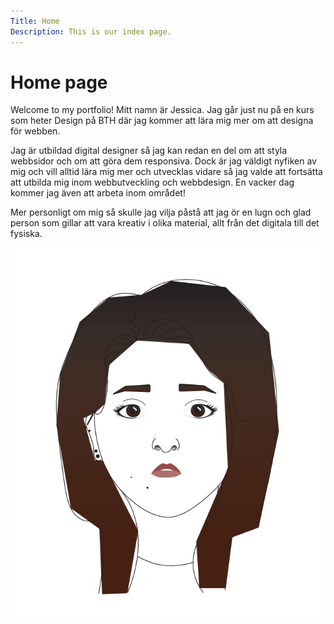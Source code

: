 ```yaml
---
Title: Home
Description: This is our index page.
---
```


Home page
==========================

Welcome to my portfolio! Mitt namn är Jessica. Jag går just nu på en kurs som heter Design på BTH där jag kommer att lära mig mer om att designa för webben.

Jag är utbildad digital designer så jag kan redan en del om att styla webbsidor och om att göra dem responsiva. Dock är jag väldigt nyfiken av mig och vill alltid lära mig mer och utvecklas vidare så jag valde att fortsätta att utbilda mig inom webbutveckling och webbdesign. En vacker dag kommer jag även att arbeta inom området!

Mer personligt om mig så skulle jag vilja påstå att jag ör en lugn och glad person som gillar att vara kreativ i olika material, allt från det digitala till det fysiska.

![En egen illustrerad bild av mig själv](assets/img/me-illustration.PNG)
